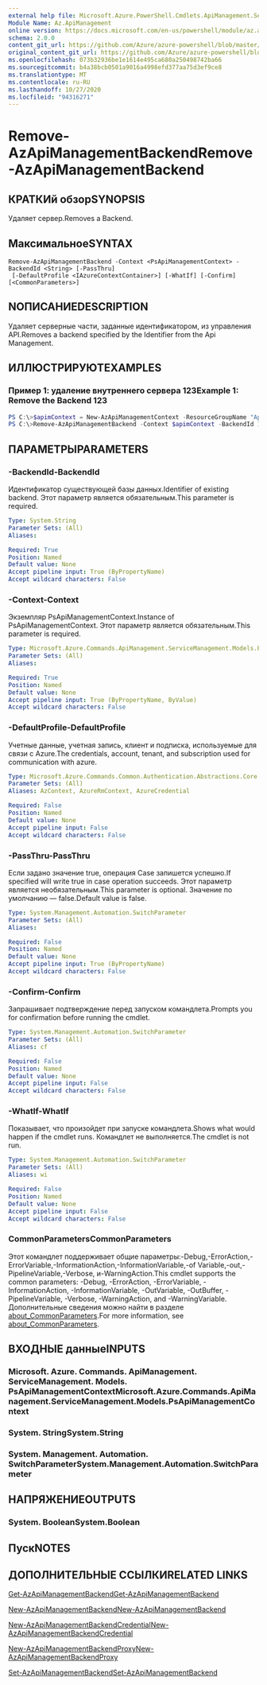 ```yaml
---
external help file: Microsoft.Azure.PowerShell.Cmdlets.ApiManagement.ServiceManagement.dll-Help.xml
Module Name: Az.ApiManagement
online version: https://docs.microsoft.com/en-us/powershell/module/az.apimanagement/remove-azapimanagementbackend
schema: 2.0.0
content_git_url: https://github.com/Azure/azure-powershell/blob/master/src/ApiManagement/ApiManagement/help/Remove-AzApiManagementBackend.md
original_content_git_url: https://github.com/Azure/azure-powershell/blob/master/src/ApiManagement/ApiManagement/help/Remove-AzApiManagementBackend.md
ms.openlocfilehash: 073b32936be1e1614e495ca680a250498742ba66
ms.sourcegitcommit: b4a38bcb0501a9016a4998efd377aa75d3ef9ce8
ms.translationtype: MT
ms.contentlocale: ru-RU
ms.lasthandoff: 10/27/2020
ms.locfileid: "94316271"
---
```

# <span data-ttu-id="2a0a3-101">Remove-AzApiManagementBackend</span><span class="sxs-lookup"><span data-stu-id="2a0a3-101">Remove-AzApiManagementBackend</span></span>

## <span data-ttu-id="2a0a3-102">КРАТКИй обзор</span><span class="sxs-lookup"><span data-stu-id="2a0a3-102">SYNOPSIS</span></span>
<span data-ttu-id="2a0a3-103">Удаляет сервер.</span><span class="sxs-lookup"><span data-stu-id="2a0a3-103">Removes a Backend.</span></span>

## <span data-ttu-id="2a0a3-104">Максимальное</span><span class="sxs-lookup"><span data-stu-id="2a0a3-104">SYNTAX</span></span>

```
Remove-AzApiManagementBackend -Context <PsApiManagementContext> -BackendId <String> [-PassThru]
 [-DefaultProfile <IAzureContextContainer>] [-WhatIf] [-Confirm] [<CommonParameters>]
```

## <span data-ttu-id="2a0a3-105">NОПИСАНИЕ</span><span class="sxs-lookup"><span data-stu-id="2a0a3-105">DESCRIPTION</span></span>
<span data-ttu-id="2a0a3-106">Удаляет серверные части, заданные идентификатором, из управления API.</span><span class="sxs-lookup"><span data-stu-id="2a0a3-106">Removes a backend specified by the Identifier from the Api Management.</span></span>

## <span data-ttu-id="2a0a3-107">ИЛЛЮСТРИРУЮТ</span><span class="sxs-lookup"><span data-stu-id="2a0a3-107">EXAMPLES</span></span>

### <span data-ttu-id="2a0a3-108">Пример 1: удаление внутреннего сервера 123</span><span class="sxs-lookup"><span data-stu-id="2a0a3-108">Example 1: Remove the Backend 123</span></span>
```powershell
PS C:\>$apimContext = New-AzApiManagementContext -ResourceGroupName "Api-Default-WestUS" -ServiceName "contoso"
PS C:\>Remove-AzApiManagementBackend -Context $apimContext -BackendId 123 -PassThru
```

## <span data-ttu-id="2a0a3-109">ПАРАМЕТРЫ</span><span class="sxs-lookup"><span data-stu-id="2a0a3-109">PARAMETERS</span></span>

### <span data-ttu-id="2a0a3-110">-BackendId</span><span class="sxs-lookup"><span data-stu-id="2a0a3-110">-BackendId</span></span>
<span data-ttu-id="2a0a3-111">Идентификатор существующей базы данных.</span><span class="sxs-lookup"><span data-stu-id="2a0a3-111">Identifier of existing backend.</span></span>
<span data-ttu-id="2a0a3-112">Этот параметр является обязательным.</span><span class="sxs-lookup"><span data-stu-id="2a0a3-112">This parameter is required.</span></span>

```yaml
Type: System.String
Parameter Sets: (All)
Aliases:

Required: True
Position: Named
Default value: None
Accept pipeline input: True (ByPropertyName)
Accept wildcard characters: False
```

### <span data-ttu-id="2a0a3-113">-Context</span><span class="sxs-lookup"><span data-stu-id="2a0a3-113">-Context</span></span>
<span data-ttu-id="2a0a3-114">Экземпляр PsApiManagementContext.</span><span class="sxs-lookup"><span data-stu-id="2a0a3-114">Instance of PsApiManagementContext.</span></span>
<span data-ttu-id="2a0a3-115">Этот параметр является обязательным.</span><span class="sxs-lookup"><span data-stu-id="2a0a3-115">This parameter is required.</span></span>

```yaml
Type: Microsoft.Azure.Commands.ApiManagement.ServiceManagement.Models.PsApiManagementContext
Parameter Sets: (All)
Aliases:

Required: True
Position: Named
Default value: None
Accept pipeline input: True (ByPropertyName, ByValue)
Accept wildcard characters: False
```

### <span data-ttu-id="2a0a3-116">-DefaultProfile</span><span class="sxs-lookup"><span data-stu-id="2a0a3-116">-DefaultProfile</span></span>
<span data-ttu-id="2a0a3-117">Учетные данные, учетная запись, клиент и подписка, используемые для связи с Azure.</span><span class="sxs-lookup"><span data-stu-id="2a0a3-117">The credentials, account, tenant, and subscription used for communication with azure.</span></span>

```yaml
Type: Microsoft.Azure.Commands.Common.Authentication.Abstractions.Core.IAzureContextContainer
Parameter Sets: (All)
Aliases: AzContext, AzureRmContext, AzureCredential

Required: False
Position: Named
Default value: None
Accept pipeline input: False
Accept wildcard characters: False
```

### <span data-ttu-id="2a0a3-118">-PassThru</span><span class="sxs-lookup"><span data-stu-id="2a0a3-118">-PassThru</span></span>
<span data-ttu-id="2a0a3-119">Если задано значение true, операция Case запишется успешно.</span><span class="sxs-lookup"><span data-stu-id="2a0a3-119">If specified will write true in case operation succeeds.</span></span>
<span data-ttu-id="2a0a3-120">Этот параметр является необязательным.</span><span class="sxs-lookup"><span data-stu-id="2a0a3-120">This parameter is optional.</span></span>
<span data-ttu-id="2a0a3-121">Значение по умолчанию — false.</span><span class="sxs-lookup"><span data-stu-id="2a0a3-121">Default value is false.</span></span>

```yaml
Type: System.Management.Automation.SwitchParameter
Parameter Sets: (All)
Aliases:

Required: False
Position: Named
Default value: None
Accept pipeline input: True (ByPropertyName)
Accept wildcard characters: False
```

### <span data-ttu-id="2a0a3-122">-Confirm</span><span class="sxs-lookup"><span data-stu-id="2a0a3-122">-Confirm</span></span>
<span data-ttu-id="2a0a3-123">Запрашивает подтверждение перед запуском командлета.</span><span class="sxs-lookup"><span data-stu-id="2a0a3-123">Prompts you for confirmation before running the cmdlet.</span></span>

```yaml
Type: System.Management.Automation.SwitchParameter
Parameter Sets: (All)
Aliases: cf

Required: False
Position: Named
Default value: None
Accept pipeline input: False
Accept wildcard characters: False
```

### <span data-ttu-id="2a0a3-124">-WhatIf</span><span class="sxs-lookup"><span data-stu-id="2a0a3-124">-WhatIf</span></span>
<span data-ttu-id="2a0a3-125">Показывает, что произойдет при запуске командлета.</span><span class="sxs-lookup"><span data-stu-id="2a0a3-125">Shows what would happen if the cmdlet runs.</span></span> <span data-ttu-id="2a0a3-126">Командлет не выполняется.</span><span class="sxs-lookup"><span data-stu-id="2a0a3-126">The cmdlet is not run.</span></span>

```yaml
Type: System.Management.Automation.SwitchParameter
Parameter Sets: (All)
Aliases: wi

Required: False
Position: Named
Default value: None
Accept pipeline input: False
Accept wildcard characters: False
```

### <span data-ttu-id="2a0a3-127">CommonParameters</span><span class="sxs-lookup"><span data-stu-id="2a0a3-127">CommonParameters</span></span>
<span data-ttu-id="2a0a3-128">Этот командлет поддерживает общие параметры:-Debug,-ErrorAction,-ErrorVariable,-InformationAction,-InformationVariable,-of Variable,-out,-PipelineVariable,-Verbose, и-WarningAction.</span><span class="sxs-lookup"><span data-stu-id="2a0a3-128">This cmdlet supports the common parameters: -Debug, -ErrorAction, -ErrorVariable, -InformationAction, -InformationVariable, -OutVariable, -OutBuffer, -PipelineVariable, -Verbose, -WarningAction, and -WarningVariable.</span></span> <span data-ttu-id="2a0a3-129">Дополнительные сведения можно найти в разделе [about_CommonParameters](http://go.microsoft.com/fwlink/?LinkID=113216).</span><span class="sxs-lookup"><span data-stu-id="2a0a3-129">For more information, see [about_CommonParameters](http://go.microsoft.com/fwlink/?LinkID=113216).</span></span>

## <span data-ttu-id="2a0a3-130">ВХОДНЫЕ данные</span><span class="sxs-lookup"><span data-stu-id="2a0a3-130">INPUTS</span></span>

### <span data-ttu-id="2a0a3-131">Microsoft. Azure. Commands. ApiManagement. ServiceManagement. Models. PsApiManagementContext</span><span class="sxs-lookup"><span data-stu-id="2a0a3-131">Microsoft.Azure.Commands.ApiManagement.ServiceManagement.Models.PsApiManagementContext</span></span>

### <span data-ttu-id="2a0a3-132">System. String</span><span class="sxs-lookup"><span data-stu-id="2a0a3-132">System.String</span></span>

### <span data-ttu-id="2a0a3-133">System. Management. Automation. SwitchParameter</span><span class="sxs-lookup"><span data-stu-id="2a0a3-133">System.Management.Automation.SwitchParameter</span></span>

## <span data-ttu-id="2a0a3-134">НАПРЯЖЕНИЕ</span><span class="sxs-lookup"><span data-stu-id="2a0a3-134">OUTPUTS</span></span>

### <span data-ttu-id="2a0a3-135">System. Boolean</span><span class="sxs-lookup"><span data-stu-id="2a0a3-135">System.Boolean</span></span>

## <span data-ttu-id="2a0a3-136">Пуск</span><span class="sxs-lookup"><span data-stu-id="2a0a3-136">NOTES</span></span>

## <span data-ttu-id="2a0a3-137">ДОПОЛНИТЕЛЬНЫЕ ССЫЛКИ</span><span class="sxs-lookup"><span data-stu-id="2a0a3-137">RELATED LINKS</span></span>

[<span data-ttu-id="2a0a3-138">Get-AzApiManagementBackend</span><span class="sxs-lookup"><span data-stu-id="2a0a3-138">Get-AzApiManagementBackend</span></span>](./Get-AzApiManagementBackend.md)

[<span data-ttu-id="2a0a3-139">New-AzApiManagementBackend</span><span class="sxs-lookup"><span data-stu-id="2a0a3-139">New-AzApiManagementBackend</span></span>](./New-AzApiManagementBackend.md)

[<span data-ttu-id="2a0a3-140">New-AzApiManagementBackendCredential</span><span class="sxs-lookup"><span data-stu-id="2a0a3-140">New-AzApiManagementBackendCredential</span></span>](./New-AzApiManagementBackendCredential.md)

[<span data-ttu-id="2a0a3-141">New-AzApiManagementBackendProxy</span><span class="sxs-lookup"><span data-stu-id="2a0a3-141">New-AzApiManagementBackendProxy</span></span>](./New-AzApiManagementBackendProxy.md)

[<span data-ttu-id="2a0a3-142">Set-AzApiManagementBackend</span><span class="sxs-lookup"><span data-stu-id="2a0a3-142">Set-AzApiManagementBackend</span></span>](./Set-AzApiManagementBackend.md)
